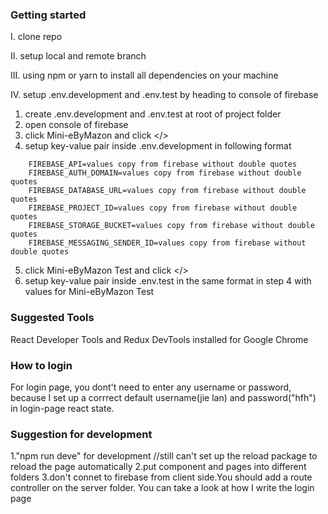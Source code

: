### Getting started
I. clone repo

II. setup local and remote branch 

III. using npm or yarn to install all dependencies on your machine 

IV. setup .env.development and .env.test by heading to console of firebase
1. create .env.development and .env.test at root of project folder
2. open console of firebase
3. click Mini-eByMazon and click </> 
4. setup key-value pair inside .env.development in following format

```
    FIREBASE_API=values copy from firebase without double quotes
    FIREBASE_AUTH_DOMAIN=values copy from firebase without double quotes
    FIREBASE_DATABASE_URL=values copy from firebase without double quotes
    FIREBASE_PROJECT_ID=values copy from firebase without double quotes
    FIREBASE_STORAGE_BUCKET=values copy from firebase without double quotes
    FIREBASE_MESSAGING_SENDER_ID=values copy from firebase without double quotes
```

5. click Mini-eByMazon Test and click </>
6. setup key-value pair inside .env.test in the same format in step 4 with values for Mini-eByMazon Test


### Suggested Tools
React Developer Tools and Redux DevTools installed for Google Chrome

### How to login
For login page, you dont't need to enter any username or password, because I set up a corrrect default username(jie lan) and password("hfh") in login-page react state.

### Suggestion for development
1."npm run deve" for development //still can't set up the reload package to reload the page automatically
2.put component and pages into different folders
3.don't connet to firebase from client side.You should add a route controller on the server folder. You can take a look at how I write the login page

